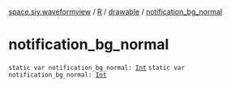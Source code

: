 [space.siy.waveformview](../../index.md) / [R](../index.md) / [drawable](index.md) / [notification_bg_normal](./notification_bg_normal.md)

# notification_bg_normal

`static var notification_bg_normal: `[`Int`](https://kotlinlang.org/api/latest/jvm/stdlib/kotlin/-int/index.html)
`static var notification_bg_normal: `[`Int`](https://kotlinlang.org/api/latest/jvm/stdlib/kotlin/-int/index.html)